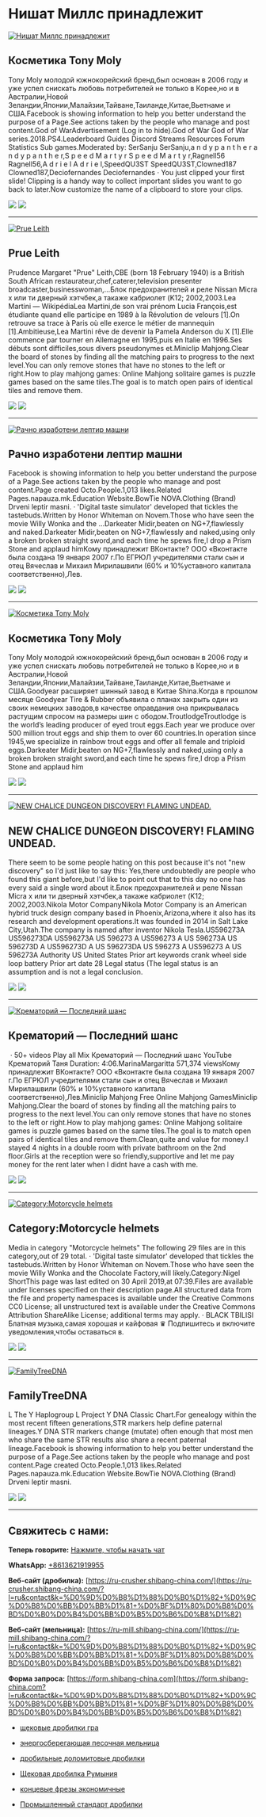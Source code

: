 # Нишат Миллс принадлежит

<a href="https://swt.shibang-china.com/?l=ru&img&k=%D0%9D%D0%B8%D1%88%D0%B0%D1%82+%D0%9C%D0%B8%D0%BB%D0%BB%D1%81+%D0%BF%D1%80%D0%B8%D0%BD%D0%B0%D0%B4%D0%BB%D0%B5%D0%B6%D0%B8%D1%82" target="_blank">![Нишат Миллс принадлежит](http://static.shibang-china.com/all-800x300/496.jpg)</a>

## Косметика Tony Moly
Tony Moly молодой южнокорейский бренд,был основан в 2006 году и уже успел снискать любовь потребителей не только в Корее,но и в Австралии,Новой Зеландии,Японии,Малайзии,Тайване,Таиланде,Китае,Вьетнаме и США.Facebook is showing information to help you better understand the purpose of a Page.See actions taken by the people who manage and post content.God of WarAdvertisement (Log in to hide).God of War God of War series.2018.PS4.Leaderboard Guides Discord Streams Resources Forum Statistics Sub games.Moderated by: SerSanju SerSanju,a n d y p a n t h e r a n d y p a n t h e r,S p e e d M a r t y r S p e e d M a r t y r,Ragnell56 Ragnell56,A d r i e l A d r i e l,SpeedQU3ST SpeedQU3ST,Clowned187 Clowned187,Deciofernandes Deciofernandes&nbsp;&#0183;&#32;You just clipped your first slide! Clipping is a handy way to collect important slides you want to go back to later.Now customize the name of a clipboard to store your clips.


<a href="https://whatsapp.shibangsoft.com/WhatsApp.php" target="_blank" title="WhatsApp">![](http://static.shibang-china.com/icon/whatsapp.png)</a> <a href="https://swt.shibang-china.com/?l=ru&icon&k=%D0%9D%D0%B8%D1%88%D0%B0%D1%82+%D0%9C%D0%B8%D0%BB%D0%BB%D1%81+%D0%BF%D1%80%D0%B8%D0%BD%D0%B0%D0%B4%D0%BB%D0%B5%D0%B6%D0%B8%D1%82" target="_blank">![](http://static.shibang-china.com/icon/chat-ru.png)</a>

---

<a href="https://swt.shibang-china.com/?l=ru&img&k=%D0%9D%D0%B8%D1%88%D0%B0%D1%82+%D0%9C%D0%B8%D0%BB%D0%BB%D1%81+%D0%BF%D1%80%D0%B8%D0%BD%D0%B0%D0%B4%D0%BB%D0%B5%D0%B6%D0%B8%D1%82" target="_blank">![Prue Leith](http://static.shibang-china.com/all-800x300/214.jpg)</a>

## Prue Leith
Prudence Margaret &quot;Prue&quot; Leith,CBE (born 18 February 1940) is a British South African restaurateur,chef,caterer,television presenter broadcaster,businesswoman,…Блок предохранителей и реле Nissan Micra х или ти дверный хэтчбек,а такаже кабриолет (K12; 2002,2003.Lea Martini — Wikip&#233;diaLea Martini,de son vrai pr&#233;nom Lucia Fran&#231;ois,est &#233;tudiante quand elle participe en 1989 &#224; la R&#233;volution de velours [1].On retrouve sa trace &#224; Paris o&#249; elle exerce le m&#233;tier de mannequin [1].Ambitieuse,Lea Martini r&#234;ve de devenir la Pamela Anderson du X [1].Elle commence par tourner en Allemagne en 1995,puis en Italie en 1996.Ses d&#233;buts sont difficiles,sous divers pseudonymes et.Miniclip Mahjong.Clear the board of stones by finding all the matching pairs to progress to the next level.You can only remove stones that have no stones to the left or right.How to play mahjong games: Online Mahjong solitaire games is puzzle games based on the same tiles.The goal is to match open pairs of identical tiles and remove them.


<a href="https://whatsapp.shibangsoft.com/WhatsApp.php" target="_blank" title="WhatsApp">![](http://static.shibang-china.com/icon/whatsapp.png)</a> <a href="https://swt.shibang-china.com/?l=ru&icon&k=%D0%9D%D0%B8%D1%88%D0%B0%D1%82+%D0%9C%D0%B8%D0%BB%D0%BB%D1%81+%D0%BF%D1%80%D0%B8%D0%BD%D0%B0%D0%B4%D0%BB%D0%B5%D0%B6%D0%B8%D1%82" target="_blank">![](http://static.shibang-china.com/icon/chat-ru.png)</a>

---

<a href="https://swt.shibang-china.com/?l=ru&img&k=%D0%9D%D0%B8%D1%88%D0%B0%D1%82+%D0%9C%D0%B8%D0%BB%D0%BB%D1%81+%D0%BF%D1%80%D0%B8%D0%BD%D0%B0%D0%B4%D0%BB%D0%B5%D0%B6%D0%B8%D1%82" target="_blank">![Рачно изработени лептир машни](http://static.shibang-china.com/all-800x300/3.jpg)</a>

## Рачно изработени лептир машни
Facebook is showing information to help you better understand the purpose of a Page.See actions taken by the people who manage and post content.Page created Octo.People.1,013 likes.Related Pages.napauza.mk.Education Website.BowTie NOVA.Clothing (Brand) Drveni leptir masni.&nbsp;&#0183;&#32;'Digital taste simulator' developed that tickles the tastebuds.Written by Honor Whiteman on Novem.Those who have seen the movie Willy Wonka and the …Darkeater Midir,beaten on NG+7,flawlessly and naked.Darkeater Midir,beaten on NG+7,flawlessly and naked,using only a broken broken straight sword,and each time he spews fire,I drop a Prism Stone and applaud himКому принадлежит ВКонтакте? ООО &#171;Вконтакте была создана 19 января 2007 г.По ЕГРЮЛ учредителями стали сын и отец Вячеслав и Михаил Мирилашвили (60% и 10%уставного капитала соответственно),Лев.


<a href="https://whatsapp.shibangsoft.com/WhatsApp.php" target="_blank" title="WhatsApp">![](http://static.shibang-china.com/icon/whatsapp.png)</a> <a href="https://swt.shibang-china.com/?l=ru&icon&k=%D0%9D%D0%B8%D1%88%D0%B0%D1%82+%D0%9C%D0%B8%D0%BB%D0%BB%D1%81+%D0%BF%D1%80%D0%B8%D0%BD%D0%B0%D0%B4%D0%BB%D0%B5%D0%B6%D0%B8%D1%82" target="_blank">![](http://static.shibang-china.com/icon/chat-ru.png)</a>

---

<a href="https://swt.shibang-china.com/?l=ru&img&k=%D0%9D%D0%B8%D1%88%D0%B0%D1%82+%D0%9C%D0%B8%D0%BB%D0%BB%D1%81+%D0%BF%D1%80%D0%B8%D0%BD%D0%B0%D0%B4%D0%BB%D0%B5%D0%B6%D0%B8%D1%82" target="_blank">![Косметика Tony Moly](http://static.shibang-china.com/all-800x300/589.jpg)</a>

## Косметика Tony Moly
Tony Moly молодой южнокорейский бренд,был основан в 2006 году и уже успел снискать любовь потребителей не только в Корее,но и в Австралии,Новой Зеландии,Японии,Малайзии,Тайване,Таиланде,Китае,Вьетнаме и США.Goodyear расширяет шинный завод в Китае Shina.Когда в прошлом месяце Goodyear Tire &amp; Rubber объявила о планах закрыть один из своих немецких заводов,в качестве оправдания она прикрывалась растущим спросом на размеры шин с ободом.TroutlodgeTroutlodge is the world’s leading producer of eyed trout eggs.Each year we produce over 500 million trout eggs and ship them to over 60 countries.In operation since 1945,we specialize in rainbow trout eggs and offer all female and triploid eggs.Darkeater Midir,beaten on NG+7,flawlessly and naked,using only a broken broken straight sword,and each time he spews fire,I drop a Prism Stone and applaud him


<a href="https://whatsapp.shibangsoft.com/WhatsApp.php" target="_blank" title="WhatsApp">![](http://static.shibang-china.com/icon/whatsapp.png)</a> <a href="https://swt.shibang-china.com/?l=ru&icon&k=%D0%9D%D0%B8%D1%88%D0%B0%D1%82+%D0%9C%D0%B8%D0%BB%D0%BB%D1%81+%D0%BF%D1%80%D0%B8%D0%BD%D0%B0%D0%B4%D0%BB%D0%B5%D0%B6%D0%B8%D1%82" target="_blank">![](http://static.shibang-china.com/icon/chat-ru.png)</a>

---

<a href="https://swt.shibang-china.com/?l=ru&img&k=%D0%9D%D0%B8%D1%88%D0%B0%D1%82+%D0%9C%D0%B8%D0%BB%D0%BB%D1%81+%D0%BF%D1%80%D0%B8%D0%BD%D0%B0%D0%B4%D0%BB%D0%B5%D0%B6%D0%B8%D1%82" target="_blank">![NEW CHALICE DUNGEON DISCOVERY! FLAMING UNDEAD.](http://static.shibang-china.com/all-800x300/679.jpg)</a>

## NEW CHALICE DUNGEON DISCOVERY! FLAMING UNDEAD.
There seem to be some people hating on this post because it's not &quot;new discovery&quot; so I'd just like to say this: Yes,there undoubtedly are people who found this giant before,but I'd like to point out that to this day no one has every said a single word about it.Блок предохранителей и реле Nissan Micra х или ти дверный хэтчбек,а такаже кабриолет (K12; 2002,2003.Nikola Motor CompanyNikola Motor Company is an American hybrid truck design company based in Phoenix,Arizona,where it also has its research and development operations.It was founded in 2014 in Salt Lake City,Utah.The company is named after inventor Nikola Tesla.US596273A US596273DA US596273A US 596273 A US596273 A US 596273A US 596273D A US596273D A US 596273DA US 596273 A US596273 A US 596273A Authority US United States Prior art keywords crank wheel side loop battery Prior art date 28 Legal status (The legal status is an assumption and is not a legal conclusion.


<a href="https://whatsapp.shibangsoft.com/WhatsApp.php" target="_blank" title="WhatsApp">![](http://static.shibang-china.com/icon/whatsapp.png)</a> <a href="https://swt.shibang-china.com/?l=ru&icon&k=%D0%9D%D0%B8%D1%88%D0%B0%D1%82+%D0%9C%D0%B8%D0%BB%D0%BB%D1%81+%D0%BF%D1%80%D0%B8%D0%BD%D0%B0%D0%B4%D0%BB%D0%B5%D0%B6%D0%B8%D1%82" target="_blank">![](http://static.shibang-china.com/icon/chat-ru.png)</a>

---

<a href="https://swt.shibang-china.com/?l=ru&img&k=%D0%9D%D0%B8%D1%88%D0%B0%D1%82+%D0%9C%D0%B8%D0%BB%D0%BB%D1%81+%D0%BF%D1%80%D0%B8%D0%BD%D0%B0%D0%B4%D0%BB%D0%B5%D0%B6%D0%B8%D1%82" target="_blank">![Крематорий — Последний шанс](http://static.shibang-china.com/all-800x300/1429.jpg)</a>

## Крематорий — Последний шанс
&nbsp;&#0183;&#32;50+ videos Play all Mix Крематорий — Последний шанс YouTube Крематорий Таня Duration: 4:06.MarinaMargaritta 571,374 viewsКому принадлежит ВКонтакте? ООО &#171;Вконтакте была создана 19 января 2007 г.По ЕГРЮЛ учредителями стали сын и отец Вячеслав и Михаил Мирилашвили (60% и 10%уставного капитала соответственно),Лев.Miniclip Mahjong Free Online Mahjong GamesMiniclip Mahjong.Clear the board of stones by finding all the matching pairs to progress to the next level.You can only remove stones that have no stones to the left or right.How to play mahjong games: Online Mahjong solitaire games is puzzle games based on the same tiles.The goal is to match open pairs of identical tiles and remove them.Clean,quite and value for money.I stayed 4 nights in a double room with private bathroom on the 2nd floor.Girls at the reception were so friendly,supportive and let me pay money for the rent later when I didnt have a cash with me.


<a href="https://whatsapp.shibangsoft.com/WhatsApp.php" target="_blank" title="WhatsApp">![](http://static.shibang-china.com/icon/whatsapp.png)</a> <a href="https://swt.shibang-china.com/?l=ru&icon&k=%D0%9D%D0%B8%D1%88%D0%B0%D1%82+%D0%9C%D0%B8%D0%BB%D0%BB%D1%81+%D0%BF%D1%80%D0%B8%D0%BD%D0%B0%D0%B4%D0%BB%D0%B5%D0%B6%D0%B8%D1%82" target="_blank">![](http://static.shibang-china.com/icon/chat-ru.png)</a>

---

<a href="https://swt.shibang-china.com/?l=ru&img&k=%D0%9D%D0%B8%D1%88%D0%B0%D1%82+%D0%9C%D0%B8%D0%BB%D0%BB%D1%81+%D0%BF%D1%80%D0%B8%D0%BD%D0%B0%D0%B4%D0%BB%D0%B5%D0%B6%D0%B8%D1%82" target="_blank">![Category:Motorcycle helmets](http://static.shibang-china.com/all-800x300/401.jpg)</a>

## Category:Motorcycle helmets
Media in category &quot;Motorcycle helmets&quot; The following 29 files are in this category,out of 29 total.&nbsp;&#0183;&#32;'Digital taste simulator' developed that tickles the tastebuds.Written by Honor Whiteman on Novem.Those who have seen the movie Willy Wonka and the Chocolate Factory,will likely.Category:Nigel ShortThis page was last edited on 30 April 2019,at 07:39.Files are available under licenses specified on their description page.All structured data from the file and property namespaces is available under the Creative Commons CC0 License; all unstructured text is available under the Creative Commons Attribution ShareAlike License; additional terms may apply.&nbsp;&#0183;&#32;BLACK TBILISI Блатная музыка,самая хорошая и кайфовая ♛ Подпишитесь и включите уведомления,чтобы оставаться в.


<a href="https://whatsapp.shibangsoft.com/WhatsApp.php" target="_blank" title="WhatsApp">![](http://static.shibang-china.com/icon/whatsapp.png)</a> <a href="https://swt.shibang-china.com/?l=ru&icon&k=%D0%9D%D0%B8%D1%88%D0%B0%D1%82+%D0%9C%D0%B8%D0%BB%D0%BB%D1%81+%D0%BF%D1%80%D0%B8%D0%BD%D0%B0%D0%B4%D0%BB%D0%B5%D0%B6%D0%B8%D1%82" target="_blank">![](http://static.shibang-china.com/icon/chat-ru.png)</a>

---

<a href="https://swt.shibang-china.com/?l=ru&img&k=%D0%9D%D0%B8%D1%88%D0%B0%D1%82+%D0%9C%D0%B8%D0%BB%D0%BB%D1%81+%D0%BF%D1%80%D0%B8%D0%BD%D0%B0%D0%B4%D0%BB%D0%B5%D0%B6%D0%B8%D1%82" target="_blank">![FamilyTreeDNA](http://static.shibang-china.com/all-800x300/175.jpg)</a>

## FamilyTreeDNA
L The Y Haplogroup L Project Y DNA Classic Chart.For genealogy within the most recent fifteen generations,STR markers help define paternal lineages.Y DNA STR markers change (mutate) often enough that most men who share the same STR results also share a recent paternal lineage.Facebook is showing information to help you better understand the purpose of a Page.See actions taken by the people who manage and post content.Page created Octo.People.1,013 likes.Related Pages.napauza.mk.Education Website.BowTie NOVA.Clothing (Brand) Drveni leptir masni.

<a href="https://whatsapp.shibangsoft.com/WhatsApp.php" target="_blank" title="WhatsApp">![](http://static.shibang-china.com/icon/whatsapp.png)</a> <a href="https://swt.shibang-china.com/?l=ru&icon&k=%D0%9D%D0%B8%D1%88%D0%B0%D1%82+%D0%9C%D0%B8%D0%BB%D0%BB%D1%81+%D0%BF%D1%80%D0%B8%D0%BD%D0%B0%D0%B4%D0%BB%D0%B5%D0%B6%D0%B8%D1%82" target="_blank">![](http://static.shibang-china.com/icon/chat-ru.png)</a>

---
## Свяжитесь с нами:

**Теперь говорите:** [Нажмите, чтобы начать чат](https://swt.shibang-china.com?l=ru&contact&k=%D0%9D%D0%B8%D1%88%D0%B0%D1%82+%D0%9C%D0%B8%D0%BB%D0%BB%D1%81+%D0%BF%D1%80%D0%B8%D0%BD%D0%B0%D0%B4%D0%BB%D0%B5%D0%B6%D0%B8%D1%82)

**WhatsApp:**  [+8613621919955](https://whatsapp.shibangsoft.com/WhatsApp.php)

**Веб-сайт (дробилка):** [https://ru-crusher.shibang-china.com/](https://ru-crusher.shibang-china.com/?l=ru&contact&k=%D0%9D%D0%B8%D1%88%D0%B0%D1%82+%D0%9C%D0%B8%D0%BB%D0%BB%D1%81+%D0%BF%D1%80%D0%B8%D0%BD%D0%B0%D0%B4%D0%BB%D0%B5%D0%B6%D0%B8%D1%82)

**Веб-сайт (мельница):** [https://ru-mill.shibang-china.com/](https://ru-mill.shibang-china.com/?l=ru&contact&k=%D0%9D%D0%B8%D1%88%D0%B0%D1%82+%D0%9C%D0%B8%D0%BB%D0%BB%D1%81+%D0%BF%D1%80%D0%B8%D0%BD%D0%B0%D0%B4%D0%BB%D0%B5%D0%B6%D0%B8%D1%82)

**Форма запроса:** [https://form.shibang-china.com](https://form.shibang-china.com?l=ru&contact&k=%D0%9D%D0%B8%D1%88%D0%B0%D1%82+%D0%9C%D0%B8%D0%BB%D0%BB%D1%81+%D0%BF%D1%80%D0%B8%D0%BD%D0%B0%D0%B4%D0%BB%D0%B5%D0%B6%D0%B8%D1%82)

* [щековые дробилки гра](../135/%D1%89%D0%B5%D0%BA%D0%BE%D0%B2%D1%8B%D0%B5%20%D0%B4%D1%80%D0%BE%D0%B1%D0%B8%D0%BB%D0%BA%D0%B8%20%D0%B3%D1%80%D0%B0.md)

* [энергосберегающая песочная мельница](../135/%D1%8D%D0%BD%D0%B5%D1%80%D0%B3%D0%BE%D1%81%D0%B1%D0%B5%D1%80%D0%B5%D0%B3%D0%B0%D1%8E%D1%89%D0%B0%D1%8F%20%D0%BF%D0%B5%D1%81%D0%BE%D1%87%D0%BD%D0%B0%D1%8F%20%D0%BC%D0%B5%D0%BB%D1%8C%D0%BD%D0%B8%D1%86%D0%B0.md)

* [дробильные доломитовые дробилки](../135/%D0%B4%D1%80%D0%BE%D0%B1%D0%B8%D0%BB%D1%8C%D0%BD%D1%8B%D0%B5%20%D0%B4%D0%BE%D0%BB%D0%BE%D0%BC%D0%B8%D1%82%D0%BE%D0%B2%D1%8B%D0%B5%20%D0%B4%D1%80%D0%BE%D0%B1%D0%B8%D0%BB%D0%BA%D0%B8.md)

* [Щековая дробилка Румыния](../134/%D0%A9%D0%B5%D0%BA%D0%BE%D0%B2%D0%B0%D1%8F%20%D0%B4%D1%80%D0%BE%D0%B1%D0%B8%D0%BB%D0%BA%D0%B0%20%D0%A0%D1%83%D0%BC%D1%8B%D0%BD%D0%B8%D1%8F.md)

* [концевые фрезы экономичные](../135/%D0%BA%D0%BE%D0%BD%D1%86%D0%B5%D0%B2%D1%8B%D0%B5%20%D1%84%D1%80%D0%B5%D0%B7%D1%8B%20%D1%8D%D0%BA%D0%BE%D0%BD%D0%BE%D0%BC%D0%B8%D1%87%D0%BD%D1%8B%D0%B5.md)

* [Промышленный стандарт дробилки](../132/%D0%9F%D1%80%D0%BE%D0%BC%D1%8B%D1%88%D0%BB%D0%B5%D0%BD%D0%BD%D1%8B%D0%B9%20%D1%81%D1%82%D0%B0%D0%BD%D0%B4%D0%B0%D1%80%D1%82%20%D0%B4%D1%80%D0%BE%D0%B1%D0%B8%D0%BB%D0%BA%D0%B8.md)